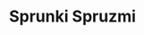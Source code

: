 ---
slug: sprunki-spruzmi
title: Sprunki Spruzmi
description: "Sprunki Spruzmi is an exciting online game. Play for free directly in your browser!"
icon: /images/popular_mods/Sprunki Spruzmi.png
url: https://wowtbc.net/sprunkin/sprunki-spruzmi/index.html
previewImage: /images/popular_mods/Sprunki Spruzmi.png
type: popular mods

# SEO配置
seo:
  title: "Sprunki Spruzmi - Play Free Online Game | Fun Browser Games"
  description: "Sprunki Spruzmi - Play this fun online game for free in your browser. No download required!"
  ogImage: "/images/popular_mods/Sprunki Spruzmi.png"
  keywords: "sprunki-spruzmi, online game, browser game, free game, popular mods game, play online"

videoUrls:
  - https://www.youtube.com/embed/example1
  - https://www.youtube.com/embed/example2

whyPlay:
  title: "Why Play Sprunki Spruzmi?"
  items:
    - "Immersive Gameplay: Sprunki Spruzmi offers an engaging and immersive gaming experience that will keep you entertained for hours"
    - "Challenging Levels: Test your skills with increasingly difficult challenges and obstacles"
    - "Beautiful Graphics: Enjoy stunning visuals and smooth animations that bring the game world to life"
    - "Regular Updates: New content and features are added regularly to keep the game fresh and exciting"
    - "Free to Play: Experience all the fun without spending a penny"
    - "Community Features: Connect with other players, share strategies, and compete for high scores"
    - "Cross-Platform: Play on any device with a web browser, no downloads required"

features:
  title: "Key Features of Sprunki Spruzmi"
  image: "/images/popular_mods/Sprunki Spruzmi.png"
  items:
    - "Intuitive Controls: Easy to learn controls make Sprunki Spruzmi accessible for players of all skill levels"
    - "Multiple Game Modes: Enjoy various gameplay options that provide different challenges and experiences"
    - "Character Customization: Personalize your gaming experience with unique characters and items"
    - "Achievement System: Complete special tasks to earn rewards and recognition"
    - "Leaderboards: Compete with players worldwide and see who can achieve the highest scores"

characteristics:
  title: "Game Characteristics"
  image: "/images/popular_mods/Sprunki Spruzmi.png"
  items:
    - "Genre: Popular mods game with elements of strategy and skill"
    - "Difficulty: Suitable for both casual gamers and those seeking a challenge"
    - "Play Time: Quick sessions or extended gameplay, depending on your preference"
    - "Art Style: Vibrant and engaging visuals that enhance the gaming experience"
    - "Sound Design: Immersive audio that complements the gameplay perfectly"

info: "Sprunki Spruzmi is an exciting online game that offers players a unique and engaging gaming experience. With its intuitive controls, stunning visuals, and challenging gameplay, Sprunki Spruzmi provides hours of entertainment for players of all ages and skill levels. Whether you're looking for a quick gaming session during a break or an extended play session, Sprunki Spruzmi delivers an immersive experience that will keep you coming back for more. The game features multiple levels of increasing difficulty, ensuring that players are constantly challenged as they progress. With regular updates adding new content and features, Sprunki Spruzmi remains fresh and exciting, providing endless entertainment options for its growing community of players."

howToPlayIntro: "Welcome to Sprunki Spruzmi! This guide will walk you through the basics and help you master the game. Whether you're a beginner or looking to improve your skills, these tips and instructions will enhance your gaming experience."

howToPlaySteps:
  - title: "Getting Started"
    description: "Begin your Sprunki Spruzmi adventure by familiarizing yourself with the controls. Use your keyboard or mouse to navigate through the game interface. The tutorial will guide you through the basic mechanics and help you understand the objectives."
  - title: "Understanding the Objectives"
    description: "In Sprunki Spruzmi, your main goal is to progress through levels by completing specific objectives. Each level presents unique challenges that require different strategies and approaches."
  - title: "Mastering the Controls"
    description: "Practice using the controls to improve your precision and reaction time. Sprunki Spruzmi requires quick reflexes and strategic thinking to overcome obstacles and defeat opponents."
  - title: "Utilizing Power-ups"
    description: "Collect power-ups throughout the game to enhance your abilities and overcome difficult challenges. Each power-up offers unique advantages that can be crucial for success."
  - title: "Developing Strategies"
    description: "As you progress in Sprunki Spruzmi, develop effective strategies for different scenarios. Analyze patterns, anticipate challenges, and adapt your approach to maximize your performance."

faq:
  title: "Frequently Asked Questions about Sprunki Spruzmi"
  items:
    - question: "Is Sprunki Spruzmi free to play?"
      answer: "Yes, Sprunki Spruzmi is completely free to play directly in your web browser. No downloads or purchases are required to enjoy the full game experience."
    - question: "Can I play Sprunki Spruzmi on mobile devices?"
      answer: "Yes, Sprunki Spruzmi is optimized for both desktop and mobile play. You can enjoy the game on any device with a web browser and internet connection."
    - question: "Are there any in-game purchases?"
      answer: "While Sprunki Spruzmi is free to play, there may be optional in-game purchases available for cosmetic items or additional features that don't affect core gameplay."
    - question: "How often is Sprunki Spruzmi updated?"
      answer: "The developers regularly update Sprunki Spruzmi with new content, features, and improvements based on player feedback and game performance."
    - question: "Can I play Sprunki Spruzmi offline?"
      answer: "Currently, Sprunki Spruzmi requires an internet connection to play as it's a browser-based online game."
    - question: "Is Sprunki Spruzmi suitable for children?"
      answer: "Yes, Sprunki Spruzmi is designed to be family-friendly and suitable for players of all ages."
    - question: "How do I report bugs or issues?"
      answer: "If you encounter any problems while playing Sprunki Spruzmi, you can report them through the game's support page or contact the developers directly through their website."
    - question: "Still Have Questions?"
      answer: "If you have additional questions about Sprunki Spruzmi that aren't covered in this FAQ, please visit our support center or contact our customer service team for assistance."
---